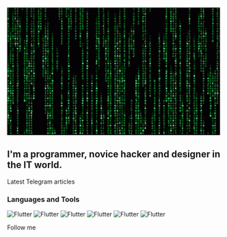 ![Header](https://github.com/midixx/midixx/blob/main/assets/matrix-code.gif)

## I'm a programmer, novice hacker and designer in the IT world.

Latest Telegram articles

### Languages and Tools
![Flutter](https://img.shields.io/badge/-Python-4e9442?style=for-the-badge&logo=python)
![Flutter](https://img.shields.io/badge/-C++-4e9442?style=for-the-badge&logo=C%2b%2b)
![Flutter](https://img.shields.io/badge/-HTML-4e9442?style=for-the-badge&logo=HTML)
![Flutter](https://img.shields.io/badge/-Css-4e9442?style=for-the-badge&logo=css)
![Flutter](https://img.shields.io/badge/-Javascript-4e9442?style=for-the-badge&logo=Javascript)
![Flutter](https://img.shields.io/badge/-Photoshop-4e9442?style=for-the-badge&logo=photoshop)


Follow me